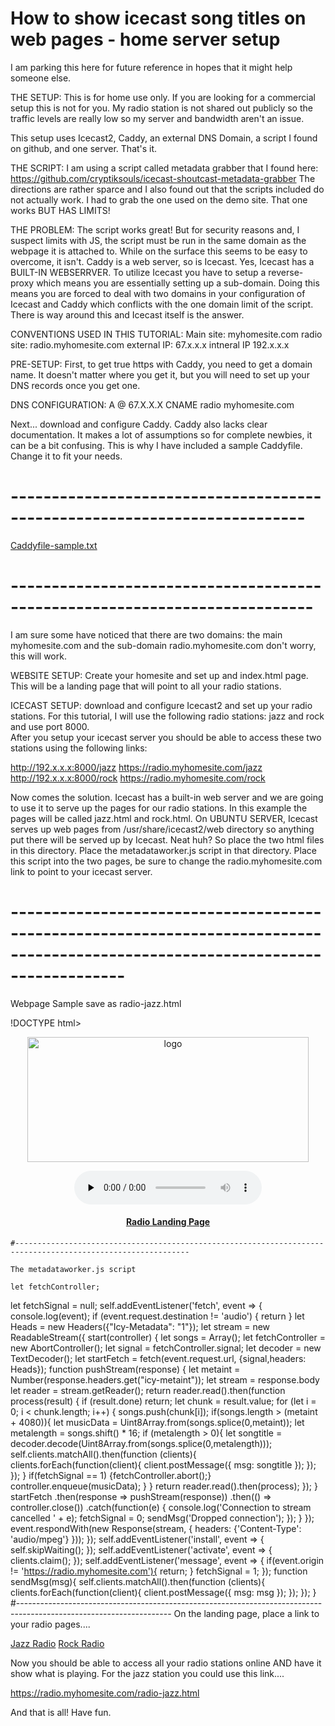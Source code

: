 # How to show icecast song titles on web pages - home server setup

I am parking this here for future reference in hopes that it might help someone else. 

THE SETUP: This is for home use only. If you are looking for a commercial setup this is not for you. 
My radio station is not shared out publicly so the traffic levels are really low so my server and bandwidth aren't an issue. 

This setup uses Icecast2, Caddy, an external DNS Domain, a script I found on github, and one server. That's it. 

THE SCRIPT: I am using a script called metadata grabber that I found here: https://github.com/cryptiksouls/icecast-shoutcast-metadata-grabber
The directions are rather sparce and I also found out that the scripts included do not actually work. 
I had to grab the one used on the demo site. That one works BUT HAS LIMITS!

THE PROBLEM: The script works great! But for security reasons and, I suspect limits with JS, the script must be run in the 
same domain as the webpage it is attached to. While on the surface this seems to be easy to overcome, it isn't. 
Caddy is a web server, so is Icecast. Yes, Icecast has a BUILT-IN WEBSERRVER. 
To utilize Icecast you have to setup a reverse-proxy which means you are essentially setting up a sub-domain. 
Doing this means you are forced to deal with two domains in your configuration of Icecast and Caddy which conflicts with the one domain limit of the script. 
There is way around this and Icecast itself is the answer. 

CONVENTIONS USED IN THIS TUTORIAL: 
    Main site:  myhomesite.com
    radio site: radio.myhomesite.com
    external IP: 67.x.x.x
    intneral IP  192.x.x.x
    
PRE-SETUP: First, to get true https with Caddy, you need to get a domain name. 
It doesn't matter where you get it, but you will need to set up your DNS records once you get one. 

DNS CONFIGURATION: 
    A          @           67.X.X.X
    CNAME       radio       myhomesite.com

Next... download and configure  Caddy. 
Caddy also lacks clear documentation. It makes a lot of assumptions so for complete newbies, it can be a bit confusing. 
This is why I have included a sample Caddyfile. Change it to fit your needs. 
# --------------------------------------------------------------------------
[Caddyfile-sample.txt](https://github.com/Syndicoon/electric-nachos/files/7433973/Caddyfile-sample.txt)

# ---------------------------------------------------------------------------

I am sure some have noticed that there are two domains: the main myhomesite.com and the sub-domain radio.myhomesite.com don't worry, this will work.

WEBSITE SETUP: Create your homesite and set up and index.html page. This will be a landing page that will point to all your radio stations. 

ICECAST SETUP: download and configure Icecast2 and set up your radio stations. For this tutorial, I will use the following radio stations: jazz and rock and use port 8000.  
After you setup your icecast server you should be able to access these two stations using the following links: 

http://192.x.x.x:8000/jazz      https://radio.myhomesite.com/jazz
http://192.x.x.x:8000/rock      https://radio.myhomesite.com/rock

Now comes the solution. Icecast has a built-in web server and we are going to use it to serve up the pages for our radio stations. 
In this example the pages will be called jazz.html and rock.html. 
On UBUNTU SERVER, Icecast serves up web pages from /usr/share/icecast2/web directory so anything put there will be served up by Icecast. Neat huh?
So place the two html files in this directory. 
Place the metadataworker.js script in that directory.
Place this script into the two pages, be sure to change the radio.myhomesite.com link to point to your icecast server. 
# --------------------------------------------------------------------------------------------------------------------------------
Webpage Sample save as radio-jazz.html

!DOCTYPE html>
<html lang="en">
<head>
    <meta charset="utf-8"/>
 <!-- CSS
  ================================================== -->
    <link rel="stylesheet" href="stylesheets/base.css">
    
<title>Jazz Radio</title>

</head>
<body>
    <center>
    <img class="logo" src="images/logo.png" width="450" height="200" alt="logo">
    <p></p>
<audio preload="none" id="aud" controls src="https://radio.myhomesite.com/jazz" type="audio/mpeg">
</audio>
<div><h4></h4></div>
<p></p>
<a href="https://myhomesite.com/index.html"><h4>Radio Landing Page</h4></a>
</center>
<script>
if ('serviceWorker' in navigator) {
  var iceworker = navigator.serviceWorker.register('metadataworker.js')
    .then(function(reg) {
      console.log('Icecast service worker registered');
    }).catch(function(error) {
    console.warn('Error ' + error);
  });
}
var delay = 8000;
navigator.serviceWorker.addEventListener('message', event => {
  if(event.origin != 'https://radio.myhomesite.com'){
    return;
  }
  setTimeout(function(){
    document.querySelector('h4').innerText = event.data.msg.substring(event.data.msg.indexOf("'") + 1,event.data.msg.lastIndexOf("'"));
  },delay);

  console.log(event.data.msg);
});
  document.querySelector('audio').addEventListener('pause', event => {
  navigator.serviceWorker.controller.postMessage('message');
  document.querySelector('audio').src = document.querySelector('audio').src;
})
  function addItem(text) {
  var node = document.createElement("li");
  var textnode = document.createTextNode(text);
  node.appendChild(textnode);
  document.querySelector('ul').appendChild(node);
}
</script>
</body>
</html>

    #-------------------------------------------------------------------------------------------------------------
    
    The metadataworker.js script
    
    let fetchController;
let fetchSignal = null;
self.addEventListener('fetch', event => {
console.log(event);
  if (event.request.destination != 'audio') {
return
}
    let Heads = new Headers({"Icy-Metadata": "1"});
    let stream = new ReadableStream({
      start(controller) {
        let songs = Array();
        let fetchController = new AbortController();
        let signal = fetchController.signal;
        let decoder = new TextDecoder();
        let startFetch = fetch(event.request.url, {signal,headers: Heads});
        function pushStream(response) {
          let metaint = Number(response.headers.get("icy-metaint"));
          let stream = response.body
            let reader = stream.getReader();
          return reader.read().then(function process(result) {
            if (result.done) return;
            let chunk = result.value;
            for (let i = 0; i < chunk.length; i++) {
              songs.push(chunk[i]); 
              if(songs.length > (metaint + 4080)){
                let musicData = Uint8Array.from(songs.splice(0,metaint));
                let metalength = songs.shift() * 16;
                if (metalength > 0){
                  let songtitle = decoder.decode(Uint8Array.from(songs.splice(0,metalength)));
                  self.clients.matchAll().then(function (clients){
                    clients.forEach(function(client){
                      client.postMessage({
                        msg: songtitle
                      });
                    });
                  });
                }
                if(fetchSignal == 1)
                {fetchController.abort();}
                controller.enqueue(musicData);
              }
            }
            return reader.read().then(process);
          });
        }
        startFetch
          .then(response => pushStream(response))
          .then(() => controller.close())
          .catch(function(e) {
            console.log('Connection to stream cancelled ' + e);
            fetchSignal = 0;
            sendMsg('Dropped connection');
          });
      }
    });
    event.respondWith(new Response(stream, {
      headers: {'Content-Type': 'audio/mpeg'}
    }));
});
self.addEventListener('install', event => {
  self.skipWaiting();
});
self.addEventListener('activate', event => {
  clients.claim();
});
self.addEventListener('message', event => {
  if(event.origin != 'https://radio.myhomesite.com'){
    return;
  }
  fetchSignal = 1;
});
function sendMsg(msg){
  self.clients.matchAll().then(function (clients){
    clients.forEach(function(client){
      client.postMessage({
        msg: msg
      });
    });
  });
}
#--------------------------------------------------------------------------------------------------------------------
On the landing page, place a link to your radio pages....

 <a href="https://radio.myhomesite.com:8000/jazz.html">Jazz Radio</a>
 <a href="https://radio.myhomesite.com:8000/rock.html">Rock Radio</a>
 
 Now you should be able to access all your radio stations online AND have it show what is playing. 
 For the jazz station you could use this link....
 
 https://radio.myhomesite.com/radio-jazz.html
 
 And that is all! Have fun. 
